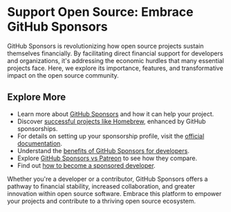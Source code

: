 # Support Open Source: Embrace GitHub Sponsors

GitHub Sponsors is revolutionizing how open source projects sustain themselves financially. By facilitating direct financial support for developers and organizations, it's addressing the economic hurdles that many essential projects face. Here, we explore its importance, features, and transformative impact on the open source community.

## Explore More

- Learn more about [GitHub Sponsors](https://github.com/sponsors) and how it can help your project.
- Discover [successful projects like Homebrew](https://github.com/Homebrew), enhanced by GitHub sponsorships.
- For details on setting up your sponsorship profile, visit the [official documentation](https://docs.github.com/en/github/supporting-the-open-source-community-with-github-sponsors).
- Understand the [benefits of GitHub Sponsors for developers](https://www.license-token.com/wiki/benefits-of-git-hub-sponsors-for-developers).
- Explore [GitHub Sponsors vs Patreon](https://www.license-token.com/wiki/git-hub-sponsors-vs-patreon) to see how they compare.
- Find out [how to become a sponsored developer](https://www.license-token.com/wiki/how-to-become-a-sponsored-developer).

Whether you're a developer or a contributor, GitHub Sponsors offers a pathway to financial stability, increased collaboration, and greater innovation within open source software. Embrace this platform to empower your projects and contribute to a thriving open source ecosystem.